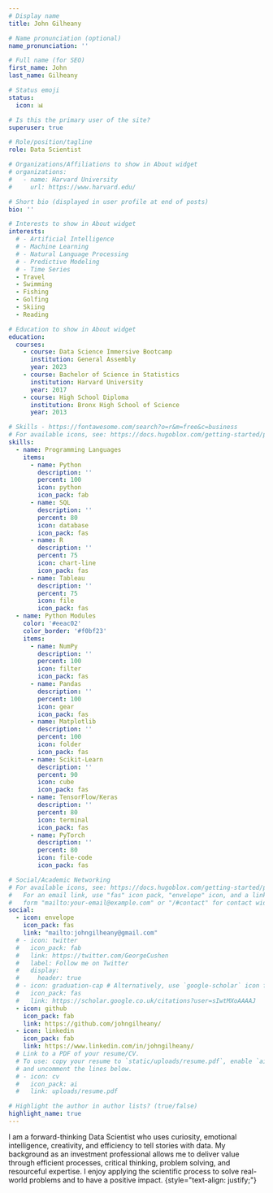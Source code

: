 ```yaml
---
# Display name
title: John Gilheany

# Name pronunciation (optional)
name_pronunciation: ''

# Full name (for SEO)
first_name: John
last_name: Gilheany

# Status emoji
status:
  icon: 📊

# Is this the primary user of the site?
superuser: true

# Role/position/tagline
role: Data Scientist

# Organizations/Affiliations to show in About widget
# organizations:
#   - name: Harvard University
#     url: https://www.harvard.edu/

# Short bio (displayed in user profile at end of posts)
bio: ''

# Interests to show in About widget
interests:
  # - Artificial Intelligence
  # - Machine Learning
  # - Natural Language Processing
  # - Predictive Modeling
  # - Time Series
  - Travel
  - Swimming
  - Fishing
  - Golfing
  - Skiing 
  - Reading  

# Education to show in About widget
education:
  courses:
    - course: Data Science Immersive Bootcamp
      institution: General Assembly
      year: 2023
    - course: Bachelor of Science in Statistics
      institution: Harvard University
      year: 2017
    - course: High School Diploma
      institution: Bronx High School of Science
      year: 2013

# Skills - https://fontawesome.com/search?o=r&m=free&c=business 
# For available icons, see: https://docs.hugoblox.com/getting-started/page-builder/#icons
skills:
  - name: Programming Languages
    items:
      - name: Python
        description: ''
        percent: 100
        icon: python
        icon_pack: fab
      - name: SQL
        description: ''
        percent: 80
        icon: database
        icon_pack: fas
      - name: R
        description: ''
        percent: 75
        icon: chart-line
        icon_pack: fas
      - name: Tableau
        description: ''
        percent: 75
        icon: file
        icon_pack: fas
  - name: Python Modules
    color: '#eeac02'
    color_border: '#f0bf23'
    items:
      - name: NumPy
        description: ''
        percent: 100
        icon: filter
        icon_pack: fas
      - name: Pandas
        description: ''
        percent: 100
        icon: gear
        icon_pack: fas
      - name: Matplotlib
        description: ''
        percent: 100
        icon: folder
        icon_pack: fas
      - name: Scikit-Learn
        description: ''
        percent: 90
        icon: cube
        icon_pack: fas
      - name: TensorFlow/Keras
        description: ''
        percent: 80
        icon: terminal
        icon_pack: fas
      - name: PyTorch
        description: ''
        percent: 80
        icon: file-code
        icon_pack: fas  

# Social/Academic Networking
# For available icons, see: https://docs.hugoblox.com/getting-started/page-builder/#icons
#   For an email link, use "fas" icon pack, "envelope" icon, and a link in the
#   form "mailto:your-email@example.com" or "/#contact" for contact widget.
social:
  - icon: envelope
    icon_pack: fas
    link: "mailto:johngilheany@gmail.com"
  # - icon: twitter
  #   icon_pack: fab
  #   link: https://twitter.com/GeorgeCushen
  #   label: Follow me on Twitter
  #   display:
  #     header: true
  # - icon: graduation-cap # Alternatively, use `google-scholar` icon from `ai` icon pack
  #   icon_pack: fas
  #   link: https://scholar.google.co.uk/citations?user=sIwtMXoAAAAJ
  - icon: github
    icon_pack: fab
    link: https://github.com/johngilheany/
  - icon: linkedin
    icon_pack: fab
    link: https://www.linkedin.com/in/johngilheany/
  # Link to a PDF of your resume/CV.
  # To use: copy your resume to `static/uploads/resume.pdf`, enable `ai` icons in `params.yaml`,
  # and uncomment the lines below.
  # - icon: cv
  #   icon_pack: ai
  #   link: uploads/resume.pdf

# Highlight the author in author lists? (true/false)
highlight_name: true
---
```


I am a forward-thinking Data Scientist who uses curiosity, emotional intelligence, creativity, and efficiency to tell stories with data. My background as an investment professional allows me to deliver value through efficient processes, critical thinking, problem solving, and resourceful expertise. I enjoy applying the scientific process to solve real-world problems and to have a positive impact.
{style="text-align: justify;"}
